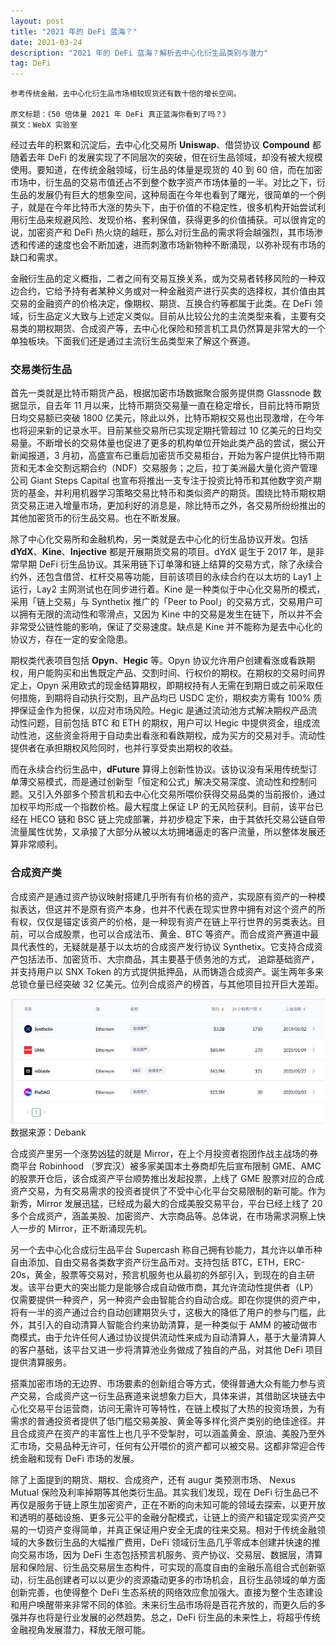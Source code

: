 ```yaml
---
layout: post
title: "2021 年的 DeFi 蓝海？"
date: 2021-03-24 
description: "2021 年的 DeFi 蓝海？解析去中心化衍生品类别与潜力"
tag: DeFi
---   
```

```
参考传统金融，去中心化衍生品市场相较现货还有数十倍的增长空间。

原文标题：《50 倍体量 2021 年 DeFi 真正蓝海你看到了吗？》
撰文：WebX 实验室
```

经过去年的积累和沉淀后，去中心化交易所 **Uniswap**、借贷协议 **Compound** 都随着去年 DeFi 的发展实现了不同层次的突破，但在衍生品领域，却没有被大规模使用。要知道，在传统金融领域，衍生品的体量是现货的 40 到 60 倍，而在加密市场中，衍生品的交易市值还占不到整个数字资产市场体量的一半。对比之下，衍生品的发展仍有巨大的想象空间，这种局面在今年也看到了曙光，很简单的一个例子，就是在今年比特币大涨的势头下，由于价值的不稳定性，很多机构开始尝试利用衍生品来规避风险、发现价格、套利保值，获得更多的价值捕获。可以很肯定的说，加密资产和 DeFi 热火烧的越旺，那么对衍生品的需求将会越强烈，其市场渗透和传递的速度也会不断加速，进而刺激市场新物种不断涌现，以弥补现有市场的缺口和需求。

金融衍生品的定义概指，二者之间有交易互换关系，或为交易者转移风险的一种双边合约，它给予持有者某种义务或对一种金融资产进行买卖的选择权，其价值由其交易的金融资产的价格决定，像期权、期货、互换合约等都属于此类。在 DeFi 领域，衍生品定义大致与上述定义类似。目前从比较公允的主流类型来看，主要有交易类的期权期货、合成资产等，去中心化保险和预言机工具仍然算是非常大的一个单独板块。下面我们还是通过主流衍生品类型来了解这个赛道。

### 交易类衍生品
首先一类就是比特币期货产品，根据加密市场数据聚合服务提供商 Glassnode 数据显示，自去年 11 月以来，比特币期货交易量一直在稳定增长，目前比特币期货日均交易额已突破 1800 亿美元，除此以外，比特币期权交易也出现激增，在今年也将迎来新的记录水平。目前某些交易所已实现定期托管超过 10 亿美元的日均交易量。不断增长的交易体量也促进了更多的机构单位开始此类产品的尝试，据公开新闻报道，3 月初，高盛宣布已重启加密货币交易柜台，开始为客户提供比特币期货和无本金交割远期合约（NDF）交易服务；之后，拉丁美洲最大量化资产管理公司 Giant Steps Capital 也宣布将推出一支专注于投资比特币和其他数字资产期货的基金，并利用机器学习策略交易比特币和类似资产的期货。围绕比特币期权期货交易正进入增量市场，更加利好的消息是，除比特币之外，各交易所纷纷推出的其他加密货币的衍生品交易。也在不断发展。

除了中心化交易所和金融机构，另一类就是去中心化的衍生品协议开发。包括 **dYdX**、**Kine**、**Injective** 都是开展期货交易的项目。dYdX 诞生于 2017 年，是非常早期 DeFi 衍生品协议。其采用链下订单簿和链上结算的交易方式，除了永续合约外，还包含借贷、杠杆交易等功能，目前该项目的永续合约在以太坊的 Lay1 上运行，Lay2 主网测试也在同步进行着。Kine 是一种类似于中心化交易所的模式，采用「链上交易」与 Synthetix 推广的「Peer to Pool」的交易方式，交易用户可以拥有无限的流动性和零滑点，又因为 Kine 中的交易是发生在链下，所以并不会非常受公链性能的影响，保证了交易速度。缺点是 Kine 并不能称为是去中心化的协议方，存在一定的安全隐患。

期权类代表项目包括 **Opyn**、**Hegic** 等。Opyn 协议允许用户创建看涨或看跌期权，用户能购买和出售既定产品、交割时间、行权价的期权。在期权的交易时间界定上，Opyn 采用欧式的现金结算期权，即期权持有人无需在到期日或之前采取任何措施，到期将自动执行交割，且产品均已 USDC 定价，期权卖方需有 100% 质押保证金作为担保，以应对市场风险。Hegic 是通过流动池方式解决期权产品流动性问题，目前包括 BTC 和 ETH 的期权，用户可以 Hegic 中提供资金，组成流动性池，这些资金将用于自动卖出看涨和看跌期权，成为买方的交易对手。流动性提供者在承担期权风险同时，也并行享受卖出期权的收益。

而在永续合约衍生品中，**dFuture** 算得上创新性协议。该协议没有采用传统型订单薄交易模式，而是通过创新型「恒定和公式」解决交易深度、流动性和控制问题。又引入外部多个预言机和去中心化交易所喂价获得交易品类的当前报价，通过加权平均形成一个指数价格。最大程度上保证 LP 的无风险获利。目前，该平台已经在 HECO 链和 BSC 链上完成部署，并初步稳定下来，由于其依托交易公链自带流量属性优势，又承接了大部分从被以太坊拥堵逼走的客户流量，所以整体发展还算非常顺利。

### 合成资产类
合成资产是通过资产协议映射搭建几乎所有有价格的资产，实现原有资产的一种模拟表达，但这并不是原有资产本身，也并不代表在现实世界中拥有对这个资产的所有权，仅仅是锚定该资产的价格，是一种现有资产在链上平行世界的另类表达。目前，可以合成股票，也可以合成法币、黄金、BTC 等资产。而合成资产赛道中最具代表性的，无疑就是基于以太坊的合成资产发行协议 Synthetix。它支持合成资产包括法币、加密货币、大宗商品，其主要基于债务池的方式， 追踪基础资产，并支持用户以 SNX Token 的方式提供抵押品，从而铸造合成资产。诞生两年多来总锁仓量已经突破 32 亿美元。位列合成资产的榜首，与其他项目拉开巨大差距。

![](/images/posts/defi/0324.01.jpg)
数据来源：Debank

合成资产里另一个涨势凶猛的就是 Mirror，在上个月投资者抱团作战主战场的券商平台 Robinhood （罗宾汉）被多家美国本土券商却先后宣布限制 GME、AMC 的股票开仓后，该合成资产平台顺势推出发起投票，上线了 GME 股票对应的合成资产交易，为有交易需求的投资者提供了不受中心化平台交易限制的新可能。作为新秀，Mirror 发展迅猛，已经成为最大的合成美股交易平台，平台已经上线了 20 多个合成资产，涵盖美股、加密资产、大宗商品等。总体说，在市场需求洞察上快人一步的 Mirror，正不断涌现先机。

另一个去中心化合成衍生品平台 Supercash 称自己拥有钞能力，其允许以单币种自由添加、自由交易各类数字资产衍生品币对。支持包括 BTC，ETH，ERC-20s，黄金，股票等交易对，预言机服务也从最初的外部引入，到现在的自主研发。该平台更大的突出能力是能够合成自动做市商，其允许流动性提供者（LP）仅需要提供一种资产，另一种资产会由智能合约自动合成。即在你提供的资产中，将有一半的资产通过合约自动创建期货头寸，这极大的降低了用户的参与门槛，此外，其引入的自动清算人智能合约来协助清算，是一种类似于 AMM 的被动做市商模式，由于允许任何人通过协议提供流动性来成为自动清算人，基于大量清算人的客户基础，该平台又进一步将清算池业务做成了独自的产品，对其他 DeFi 项目提供清算服务。

搭乘加密市场的无边界、市场要素的创新组合等方式，使得普通大众有能力参与资产交易，合成资产这一衍生品赛道来说想象力巨大，具体来讲，其借助区块链去中心化交易平台运营商，访问无需许可等特性，在链上模拟了大热的投资场景，为有需求的普通投资者提供了低门槛交易美股、黄金等多样化资产类别的绝佳途径。并且合成资产在资产的丰富性上也几乎不受掣肘，可以涵盖黄金、原油、美股乃至外汇市场，交易品种无许可，任何有公开喂价的资产都可以被交易。这都非常迎合传统金融和现有 DeFi 市场的发展。

除了上面提到的期货、期权、合成资产，还有 augur 类预测市场、 Nexus Mutual 保险及利率掉期等其他类衍生品。其实我们发现，现在 DeFi 衍生品已不再仅是服务于链上原生加密资产，正在不断的向未知可能的领域去探索，以更开放和透明的基础设施、更多元公平的金融分配模式，让链上的资产和锚定现实资产交易的一切资产变得简单，并真正保证用户安全无虞的往来交易。相对于传统金融领域的大多数衍生品的大幅推广费用，DeFi 领域衍生品几乎零成本创建并快速的推向交易市场，因为 DeFi 生态包括预言机服务、资产协议、交易层、数据层，清算层和保险层、衍生品交易层生态构件，可实现的高度自由的金融乐高组合式创新驱动，衍生品创建者可以以更少的资源撬动更多的市场机会，且衍生品领域的单方面创新完善，也使得整个 DeFi 生态系统的网络效应愈加强大。直接为整个生态建设和用户唤醒带来非常不同的体验。未来衍生品市场将是百花齐放的，而更久后的多强并存也将是行业发展的必然趋势。总之，DeFi 衍生品的未来性上，将超乎传统金融视角发展潜力，释放无限可能。